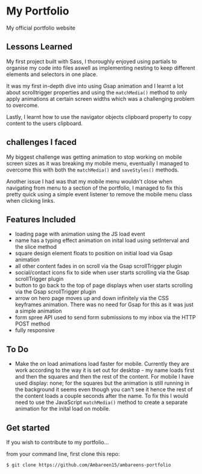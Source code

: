 # My Portfolio
My official portfolio website

## Lessons Learned
My first project built with Sass, I thoroughly enjoyed using partials to organise my code into files aswell as implementing nesting to keep different elements and selectors in one place.

It was my first in-depth dive into using Gsap animation and I learnt a lot about scrolltrigger properties and using the `matchMedia()` method to only apply animations at certain screen widths which was a challenging problem to overcome.

Lastly, I learnt how to use the navigator objects clipboard property to copy content to the users clipboard.

## challenges I faced
My biggest challenge was getting animation to stop working on mobile screen sizes as it was breaking my mobile menu, eventually I managed to overcome this with both the `matchMedia()` and `saveStyles()` methods.

Another issue I had was that my mobile menu wouldn't close when navigating from menu to a section of the portfolio, I managed to fix this pretty quick using a simple event listener to remove the mobile menu class when clicking links.

## Features Included
* loading page with animation using the JS load event
* name has a typing effect animation on inital load using setInterval and the slice method
* square design element floats to position on initial load via Gsap animation
* all other content fades in on scroll via the Gsap scrollTrigger plugin
* social/contact icons fix to side when user starts scrolling via the Gsap scrollTrigger plugin
* button to go back to the top of page displays when user starts scrolling via the Gsap scrollTrigger plugin
* arrow on hero page moves up and down infinitely via the CSS keyframes animation. There was no need for Gsap for this as it was just a simple animation
* form spree API used to send form submissions to my inbox via the HTTP POST method
* fully responsive

## To Do
* Make the on load animations load faster for mobile. Currently they are work according to the way it is set out for desktop - my name loads first and then the squares and then the rest of the content. For mobile I have used display: none; for the squares but the animation is still running in the background it seems even though you can't see it hence the rest of the content loads a couple seconds after the name. To fix this I would need to use the JavaScript `matchMedia()` method to create a separate animation for the inital load on mobile.

## Get started
If you wish to contribute to my portfolio...

from your command line, first clone this repo:

`$ git clone https://github.com/Ambareen15/ambareens-portfolio`

